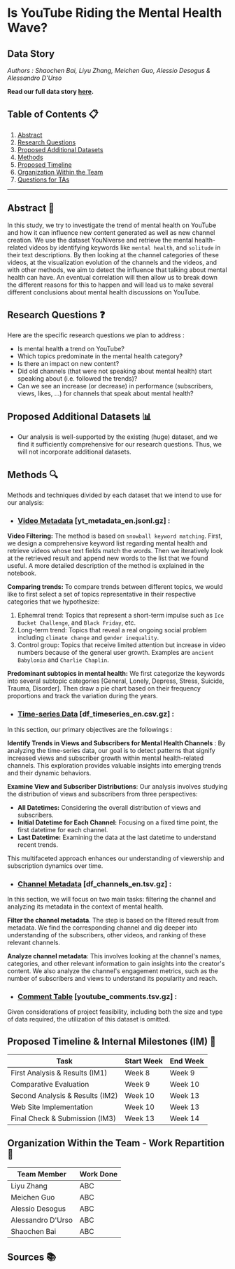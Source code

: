 # Is YouTube Riding the Mental Health Wave?
## Data Story

*Authors : Shaochen Bai, Liyu Zhang, Meichen Guo, Alessio Desogus & Alessandro D'Urso*

**Read our full data story [here](https://alessiodesogus.github.io/youniverse/).**

## Table of Contents 📋
1. [Abstract](#abstract)
2. [Research Questions](#research-questions)
3. [Proposed Additional Datasets](#proposed-additional-datasets)
4. [Methods](#methods)
5. [Proposed Timeline](#proposed-timeline--internal-milestones-im-)
6. [Organization Within the Team](#organization-within-the-team)
7. [Questions for TAs](#questions-for-tas-optional)

---

## Abstract 📝

In this study, we try to investigate the trend of mental health on YouTube and how it can influence new content generated as well as new channel creation. We use the dataset YouNiverse and retrieve the mental health-related videos by identifying keywords like `mental health`, and `solitude` in their text descriptions. By then looking at the channel categories of these videos, at the visualization evolution of the channels and the videos, and with other methods, we aim to detect the influence that talking about mental health can have. An eventual correlation will then allow us to break down the different reasons for this to happen and will lead us to make several different conclusions about mental health discussions on YouTube.


## Research Questions ❓

Here are the specific research questions we plan to address :
- Is mental health a trend on YouTube?
- Which topics predominate in the mental health category?
- Is there an impact on new content?
- Did old channels (that were not speaking about mental health) start speaking about (i.e. followed the trends)?
- Can we see an increase (or decrease) in performance (subscribers, views, likes, ...) for channels that speak about mental health?


## Proposed Additional Datasets 📊

- Our analysis is well-supported by the existing (huge) dataset, and we find it sufficiently comprehensive for our research questions. Thus, we will not incorporate additional datasets.

## Methods 🔍

Methods and techniques divided by each dataset that we intend to use for our analysis: 

- ### [Video Metadata](#video-metadata-yt_metadata_enjsonlgz) [yt_metadata_en.jsonl.gz] :

**Video Filtering:** The method is based on `snowball keyword matching`. First, we design a comprehensive keyword list regarding mental health and retrieve videos whose text fields match the words. Then we iteratively look at the retrieved result and append new words to the list that we found useful. A more detailed description of the method is explained in the notebook.

**Comparing trends:** To compare trends between different topics, we would like to first select a set of topics representative in their respective categories that we hypothesize:

1. Ephemral trend: Topics that represent a short-term impulse such as `Ice Bucket Challenge`, and `Black Friday`, etc.
2. Long-term trend: Topics that reveal a real ongoing social problem including `climate change` and `gender inequality`.
3. Control group: Topics that receive limited attention but increase in video numbers because of the general user growth. Examples are `ancient Babylonia` and `Charlie Chaplin`.

**Predominant subtopics in mental health:** We first categorize the keywords into several subtopic categories [General, Lonely, Depress, Stress, Suicide, Trauma, Disorder]. Then draw a pie chart based on their frequency proportions and track the variation during the years.

- ### [Time-series Data](#time-series-data-df_timeseries_encsvgz) [df_timeseries_en.csv.gz] : 


In this section, our primary objectives are the followings :

**Identify Trends in Views and Subscribers for Mental Health Channels** : By analyzing the time-series data, our goal is to detect patterns that signify increased views and subscriber growth within mental health-related channels. This exploration provides valuable insights into emerging trends and their dynamic behaviors.

**Examine View and Subscriber Distributions**: Our analysis involves studying the distribution of views and subscribers from three perspectives:

   - **All Datetimes:** Considering the overall distribution of views and subscribers.
   - **Initial Datetime for Each Channel:** Focusing on a fixed time point, the first datetime for each channel.
   - **Last Datetime:** Examining the data at the last datetime to understand recent trends.

This multifaceted approach enhances our understanding of viewership and subscription dynamics over time.

- ### [Channel Metadata](#channel-metadata-df_channels_entsvgz) [df_channels_en.tsv.gz] : 

In this section, we will focus on two main tasks: filtering the channel and analyzing its metadata in the context of mental health.

**Filter the channel metadata**. The step is based on the filtered result from metadata. We find the corresponding channel and dig deeper into understanding of the subscribers, other videos, and ranking of these relevant channels.

**Analyze channel metadata**: This involves looking at the channel's names, categories, and other relevant information to gain insights into the creator's content. We also analyze the channel's engagement metrics, such as the number of subscribers and views to understand its popularity and reach.

- ### [Comment Table](#comment-table-youtube_commentstsvgz) [youtube_comments.tsv.gz] : 
Given considerations of project feasibility, including both the size and type of data required, the utilization of this dataset is omitted.

## Proposed Timeline & Internal Milestones (IM) 📅

| Task                              | Start Week | End Week  |
| --------------------------------- | ---------- | --------- |
| First Analysis & Results (IM1)    | Week 8     | Week 9    |
| Comparative Evaluation            | Week 9     | Week 10   |
| Second Analysis & Results (IM2)   | Week 10    | Week 13   |
| Web Site Implementation           | Week 10    | Week 13   |
| Final Check & Submission (IM3)    | Week 13    | Week 14   |

## Organization Within the Team - Work Repartition 🤝

| Team Member        | Work Done   | 
| --------------     | ----------  | 
| Liyu Zhang         | ABC         |    
| Meichen Guo        | ABC         | 
| Alessio Desogus    | ABC         | 
| Alessandro D'Urso  | ABC         | 
| Shaochen Bai       | ABC         | 

## Sources 📚

